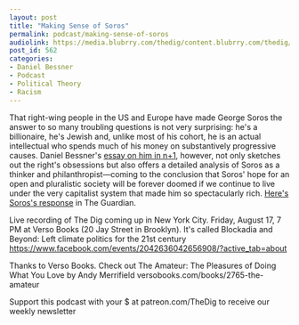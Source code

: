 ```yaml
---
layout: post
title: "Making Sense of Soros"
permalink: podcast/making-sense-of-soros
audiolink: https://media.blubrry.com/thedig/content.blubrry.com/thedig/The_Dig_-_EP_138_-_Bessner.mp3
post_id: 562
categories: 
- Daniel Bessner
- Podcast
- Political Theory
- Racism
---
```


That right-wing people in the US and Europe have made George Soros the answer to so many troubling questions is not very surprising: he's a billionaire, he's Jewish and, unlike most of his cohort, he is an actual intellectual who spends much of his money on substantively progressive causes. Daniel Bessner's 
[essay on him in n+1](https://nplusonemag.com/online-only/online-only/the-globalist/), however, not only sketches out the right's obsessions but also offers a detailed analysis of Soros as a thinker and philanthropist—coming to the conclusion that Soros' hope for an open and pluralistic society will be forever doomed if we continue to live under the very capitalist system that made him so spectacularly rich. 
[Here's Soros's response](https://www.theguardian.com/business/2018/jul/13/george-soros-im-a-passionate-critic-of-market-fundamentalism) in The Guardian.

Live recording of The Dig coming up in New York City. Friday, August 17, 7 PM at Verso Books (20 Jay Street in Brooklyn). It's called Blockadia and Beyond: Left climate politics for the 21st century https://www.facebook.com/events/2042636042656908/?active_tab=about

Thanks to Verso Books. Check out The Amateur: The Pleasures of Doing What You Love by Andy Merrifield versobooks.com/books/2765-the-amateur

Support this podcast with your $ at patreon.com/TheDig to receive our weekly newsletter